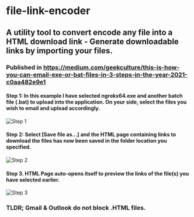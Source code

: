 # file-link-encoder

## A utility tool to convert encode any file into a HTML download link - Generate downloadable links by importing your files.
### Published in https://medium.com/geekculture/this-is-how-you-can-email-exe-or-bat-files-in-3-steps-in-the-year-2021-c0aa482e9e1
#### Step 1: In this example I have selected ngrokx64.exe and another batch file (.bat) to upload into the application. On your side, select the files you wish to email and upload accordingly.
![Step 1](https://miro.medium.com/max/3600/1*325T02FZBeSroawpCmviww.png)

#### Step 2: Select [Save file as…] and the HTML page containing links to download the files has now been saved in the folder location you specified.
![Step 2](https://miro.medium.com/max/3600/1*UP5AgicZg-1r0mAK2y1yrw.png)

#### Step 3. HTML Page auto-opens itself to preview the links of the file(s) you have selected earlier.
![Step 3](https://miro.medium.com/max/3600/1*jRCwNFuUDKWyngQNzEp5CA.png)

### TLDR; Gmail & Outlook do not block .HTML files.